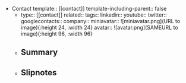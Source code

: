 - Contact
  template:: [[contact]] 
  template-including-parent:: false
	- type:: [[contact]]
	  related::
	  tags:: 
	  linkedin:: 
	  youtube::
	  twitter::
	  googlecontacts::
	  company:: 
	  miniavatar:: ![miniavatar.png](URL to image){:height 24, :width 24}
	  avatar:: ![avatar.png](SAMEURL to image){:height 96, :width 96}
	- ## Summary
	- ## Slipnotes